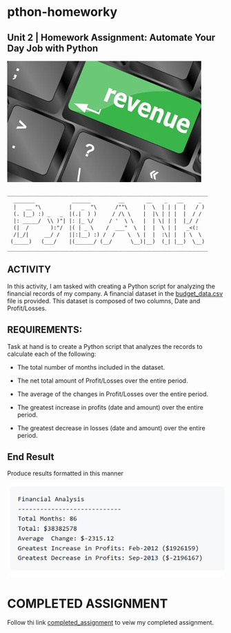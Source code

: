 # pthon-homeworky
## Unit 2 | Homework Assignment: Automate Your Day Job with Python
![](./images/rpl.jpg)
```
_________________________________________________________________
  _______            ______         __       __    _   __     _
  |   __ "\         |   _  "\      /""\     |  \  | | |  |   / )
  (. |__) :) _   _  |(.|  ) )     / /\ \    |  |\ | | |  |  / / 
  |: _____/  \\ )"| |: |_ \/     / '  \ \   |  | \| | |  |_/ /              
  (|  /       ):"/  |( | _ \    /  ___"  \  |  |  \ | |   _<(: 
  /|_/|     __/ /   ||:|__) :) /  /    \  \ |  |  :\| |  | \  \  
 (_____)   (___/    |(______/ (__/      \__)|__)  (_| |__)  \__)
_________________________________________________________________

```
 ## ACTIVITY

In this activity, I am tasked with creating a Python script for analyzing the financial records of my company. A financial dataset in the [budget_data.csv](PyBank/resources/budget_data.csv) file is provided. This dataset is composed of two columns, Date and Profit/Losses. 



  ## REQUIREMENTS:

Task at hand is to create a Python script that analyzes the records to calculate each of the following:

   - The total number of months included in the dataset.

   - The net total amount of Profit/Losses over the entire period.

   - The average of the changes in Profit/Losses over the entire period.

   - The greatest increase in profits (date and amount) over the entire period.

  -  The greatest decrease in losses (date and amount) over the entire period.

## End Result

Produce results formatted in this manner

![alt text](./images/ft.png)

# COMPLETED ASSIGNMENT
Follow thi link [completed_assignment](PyBank/resources/main.ipynb) to veiw my completed assignment.